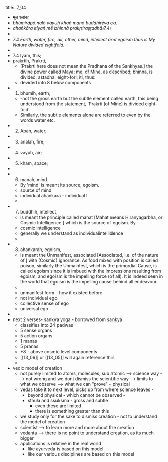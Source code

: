 title:: 7_04

- मूल श्लोकः
- _bhūmirāpō.nalō vāyuḥ khaṅ manō buddhirēva ca._
- _ahaṅkāra itīyaṅ mē bhinnā prakṛtiraṣṭadhā৷৷7.4৷৷_
-
- _7.4 Earth, water, fire, air, ether, mind, intellect and egoism thus is My Nature divided eightfold._
-
- 7.4 Iyam, this;
- prakrtih, Prakrti,
	- [Prakrti here does not mean the Pradhana of the Sankhyas.] the divine power called Maya; me, of Mine, as described; bhinna, is divided; astadha, eight-forl; iti, thus:
	- devided into 8 below components
- 1. bhumih, earth;
	- -not the gross earth but the subtle element called earth, this being understood from the statement, 'Prakrti (of Mine) is divided eight-fold'.
	- Similarly, the subtle elements alone are referred to even by the words water etc.
- 2. Apah, water;
- 3. analah, fire;
- 4. vayuh, air;
- 5. kham, space;
-
- 6. manah, mind.
	- By 'mind' is meant its source, egoism.
	- source of mind
	- individual ahankara - individual I
	-
- 7. buddhih, intellect,
	- is meant the principle called mahat [Mahat means Hiranyagarbha, or Cosmic Intelligence.] which is the source of egoism. By
	- cosmic intelligence
	- generally we understand as individualintellidence
	-
- 8. ahankarah, egoism,
	- is meant the Unmanifest, associated [Associated, i.e. of the nature of.] with (Cosmic) ignorance. As food mixed with position is called poison, similarly the Unmainfest, which is the primordial Cause, is called egoism since it is imbued with the impressions resulting from egoism; and egoism is the impelling force (of all). It is indeed seen in the world that egoism is the impelling cause behind all endeavour.
	-
	- unmanifest form - how it existed before
	- not individual ego
	- collective sense of ego
	- universal ego
-
- next 2 verses- sankya yoga - borrowed from sankya
	- classifies into 24 padwas
	- 5 sense organs
	- 5 action organs
	- 1 manas
	- 5 pranas
	- +8 - above cosmic level components
	- [[13_06]] or [[13_05]] will again reference this
	-
- vedic model of creation
	- not purely limited to atoms, molecules, sub atomic --> science way --> not wrong and we dont dismiss the scientific way --> limits to what we observe --> what we can "prove" - physical
	- vedas take it to next level, picks up from where science leaves -
		- beyond physical - which cannot be observed -
		- sthula and ssuksma - gross and subtle
			- even these are limited
			- there is something greater than this
	- we study only for the sake to dismiss creation - not to understand the model of creation
	- scientist --> to learn more and more about the creation
	- vedanta --> there is no point to understand creation, as its much bigger
	- applications is relative in the real world
		- like ayurveda is based on this model
		- like our various disciplines are based on this model